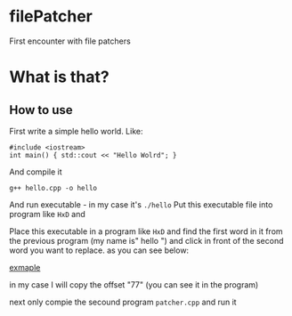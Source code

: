 # filePatcher
First encounter with file patchers

# What is that?
 

## How to use
First write a simple hello world.
Like:
```
#include <iostream>
int main() { std::cout << "Hello Wolrd"; }
```
And compile it
```
g++ hello.cpp -o hello 
```
And run executable - in my case it's `./hello`
Put this executable file into program like `HxD` and 

Place this executable in a program like `HxD` and find the first word in it from the previous program (my name is" hello ") and click in front of the second word you want to replace.
as you can see below:

[exmaple](jaroslawroszyk.github.com/filePatcher/blob/main/exampleHexEd.jpg)

in my case I will copy the offset "77" (you can see it in the program)

next only compie the secound program `patcher.cpp` and run it 
